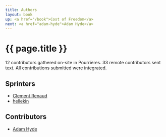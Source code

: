```yaml
---
title: Authors
layout: book
up: <a href="/book">Cost of Freedom</a>
next: <a href="adam-hyde">Adam Hyde</a>
---
```


# {{ page.title }}

12 contributors gathered on-site in Pourri&egrave;res. 33 remote
contributors sent text. All contributions submitted were integrated.

## Sprinters

- [Clement Renaud](clement-renaud)
- [hellekin](hellekin)

## Contributors

- [Adam Hyde](adam-hyde)
